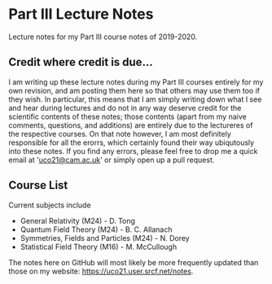 # Part III Lecture Notes
Lecture notes for my Part III course notes of 2019-2020.

## Credit where credit is due...
I am writing up these lecture notes during my Part III courses entirely for my own revision, and am posting them here so that others may use them too if they wish.
In particular, this means that I am simply writing down what I see and hear during lectures and do not in any way deserve credit for the scientific contents of these notes; those contents (apart from my naive comments, questions, and additions) are entirely due to the lectureres of the respective courses.
On that note however, I am most definitely responsible for all the erorrs, which certainly found their way ubiqutously into these notes. If you find any errors, please feel free to drop me a quick email at 'uco21@cam.ac.uk' or simply open up a pull request.

## Course List
Current subjects include
* General Relativity (M24) - D. Tong
* Quantum Field Theory (M24) - B. C. Allanach
* Symmetries, Fields and Particles (M24) - N. Dorey
* Statistical Field Theory (M16) - M. McCullough

The notes here on GitHub will most likely be more frequently updated than those on my website: https://uco21.user.srcf.net/notes.
